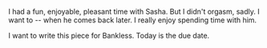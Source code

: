 I had a fun, enjoyable, pleasant time with Sasha. But I didn't orgasm, sadly. I want to -- when he comes back later. I really enjoy spending time with him. 

I want to write this piece for Bankless. Today is the due date. 
